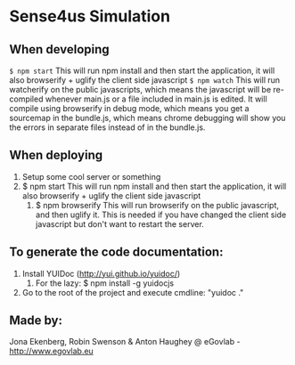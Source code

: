 # Sense4us Simulation

## When developing
```$ npm start```
This will run npm install and then start the application, it will also browserify + uglify the client side javascript
```$ npm watch```
This will run watcherify on the public javascripts, which means the javascript will be re-compiled whenever main.js or a file included in main.js is edited. It will compile using browserify in debug mode, which means you get a sourcemap in the bundle.js, which means chrome debugging will show you the errors in separate files instead of in the bundle.js.

## When deploying
1. Setup some cool server or something
2. $ npm start
	This will run npm install and then start the application, it will also browserify + uglify the client side javascript
	1. $ npm browserify
		This will run browserify on the public javascript, and then uglify it. This is needed if you have changed the client side javascript but don't want to restart the server.

## To generate the code documentation:
1. Install YUIDoc (http://yui.github.io/yuidoc/)
	1. For the lazy: $ npm install -g yuidocjs
2. Go to the root of the project and execute cmdline: "yuidoc ."

## Made by:
Jona Ekenberg, Robin Swenson & Anton Haughey
@ eGovlab - http://www.egovlab.eu